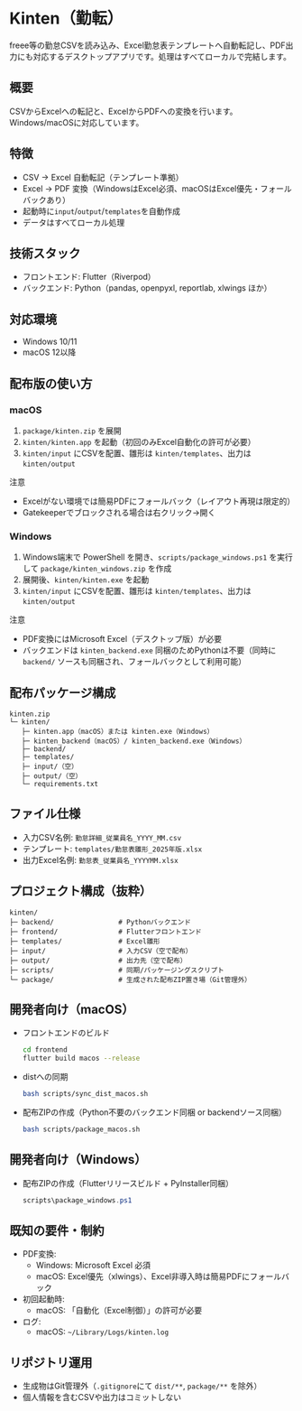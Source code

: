 # Kinten（勤転）

freee等の勤怠CSVを読み込み、Excel勤怠表テンプレートへ自動転記し、PDF出力にも対応するデスクトップアプリです。処理はすべてローカルで完結します。

## 概要
CSVからExcelへの転記と、ExcelからPDFへの変換を行います。Windows/macOSに対応しています。

## 特徴
- CSV → Excel 自動転記（テンプレート準拠）
- Excel → PDF 変換（WindowsはExcel必須、macOSはExcel優先・フォールバックあり）
- 起動時に`input`/`output`/`templates`を自動作成
- データはすべてローカル処理

## 技術スタック
- フロントエンド: Flutter（Riverpod）
- バックエンド: Python（pandas, openpyxl, reportlab, xlwings ほか）

## 対応環境
- Windows 10/11
- macOS 12以降

## 配布版の使い方
### macOS
1. `package/kinten.zip` を展開
2. `kinten/kinten.app` を起動（初回のみExcel自動化の許可が必要）
3. `kinten/input` にCSVを配置、雛形は `kinten/templates`、出力は `kinten/output`

注意
- Excelがない環境では簡易PDFにフォールバック（レイアウト再現は限定的）
- Gatekeeperでブロックされる場合は右クリック→開く

### Windows
1. Windows端末で PowerShell を開き、`scripts/package_windows.ps1` を実行して `package/kinten_windows.zip` を作成
2. 展開後、`kinten/kinten.exe` を起動
3. `kinten/input` にCSVを配置、雛形は `kinten/templates`、出力は `kinten/output`

注意
- PDF変換にはMicrosoft Excel（デスクトップ版）が必要
- バックエンドは `kinten_backend.exe` 同梱のためPythonは不要（同時に `backend/` ソースも同梱され、フォールバックとして利用可能）

## 配布パッケージ構成
```
kinten.zip
└─ kinten/
   ├─ kinten.app（macOS）または kinten.exe（Windows）
   ├─ kinten_backend（macOS）/ kinten_backend.exe（Windows）
   ├─ backend/
   ├─ templates/
   ├─ input/（空）
   ├─ output/（空）
   └─ requirements.txt
```

## ファイル仕様
- 入力CSV名例: `勤怠詳細_従業員名_YYYY_MM.csv`
- テンプレート: `templates/勤怠表雛形_2025年版.xlsx`
- 出力Excel名例: `勤怠表_従業員名_YYYYMM.xlsx`

## プロジェクト構成（抜粋）
```
kinten/
├─ backend/                # Pythonバックエンド
├─ frontend/               # Flutterフロントエンド
├─ templates/              # Excel雛形
├─ input/                  # 入力CSV（空で配布）
├─ output/                 # 出力先（空で配布）
├─ scripts/                # 同期/パッケージングスクリプト
└─ package/                # 生成された配布ZIP置き場（Git管理外）
```

## 開発者向け（macOS）
- フロントエンドのビルド
  ```bash
  cd frontend
  flutter build macos --release
  ```
- distへの同期
  ```bash
  bash scripts/sync_dist_macos.sh
  ```
- 配布ZIPの作成（Python不要のバックエンド同梱 or backendソース同梱）
  ```bash
  bash scripts/package_macos.sh
  ```

## 開発者向け（Windows）
- 配布ZIPの作成（Flutterリリースビルド + PyInstaller同梱）
  ```powershell
  scripts\package_windows.ps1
  ```

## 既知の要件・制約
- PDF変換:
  - Windows: Microsoft Excel 必須
  - macOS: Excel優先（xlwings）、Excel非導入時は簡易PDFにフォールバック
- 初回起動時:
  - macOS: 「自動化（Excel制御）」の許可が必要
- ログ:
  - macOS: `~/Library/Logs/kinten.log`

## リポジトリ運用
- 生成物はGit管理外（`.gitignore`にて `dist/**`, `package/**` を除外）
- 個人情報を含むCSVや出力はコミットしない


